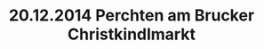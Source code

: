 ---
layout: photo_set
title: 20.12.2014 Perchten am Brucker Christkindlmarkt
description: "Fotos vom 20.12.2014 Perchten am Brucker Christkindlmarkt."

photos:
    set: 2014/brucker_chr-markt/bruck
    size: 25
---